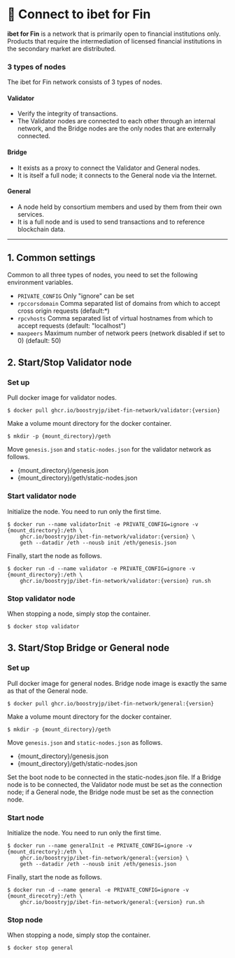 # 🚀 Connect to ibet for Fin

**ibet for Fin** is a network that is primarily open to financial institutions only.
Products that require the intermediation of licensed financial institutions in the secondary market are distributed.  

### 3 types of nodes

The ibet for Fin network consists of 3 types of nodes.

#### Validator
- Verify the integrity of transactions. 
- The Validator nodes are connected to each other through an internal network, and the Bridge nodes are the only nodes that are externally connected.

#### Bridge
- It exists as a proxy to connect the Validator and General nodes. 
- It is itself a full node; it connects to the General node via the Internet. 

#### General
- A node held by consortium members and used by them from their own services.
- It is a full node and is used to send transactions and to reference blockchain data.

---

## 1. Common settings

Common to all three types of nodes, you need to set the following environment variables.

* `PRIVATE_CONFIG` Only "ignore" can be set  
* `rpccorsdomain` Comma separated list of domains from which to accept cross origin requests (default:*)  
* `rpcvhosts` Comma separated list of virtual hostnames from which to accept requests (default: "localhost")  
* `maxpeers` Maximum number of network peers (network disabled if set to 0) (default: 50)  

## 2. Start/Stop Validator node

### Set up

Pull docker image for validator nodes.
```
$ docker pull ghcr.io/boostryjp/ibet-fin-network/validator:{version}
```

Make a volume mount directory for the docker container.
```
$ mkdir -p {mount_directory}/geth
```

Move `genesis.json` and `static-nodes.json` for the validator network as follows.
- {mount_directory}/genesis.json
- {mount_directory}/geth/static-nodes.json

### Start validator node 

Initialize the node. You need to run only the first time.
```
$ docker run --name validatorInit -e PRIVATE_CONFIG=ignore -v {mount_directory}:/eth \
    ghcr.io/boostryjp/ibet-fin-network/validator:{version} \
    geth --datadir /eth --nousb init /eth/genesis.json
```

Finally, start the node as follows.
```
$ docker run -d --name validator -e PRIVATE_CONFIG=ignore -v {mount_directory}:/eth \
    ghcr.io/boostryjp/ibet-fin-network/validator:{version} run.sh 
```

### Stop validator node 

When stopping a node, simply stop the container.
```
$ docker stop validator
```

## 3. Start/Stop Bridge or General node

### Set up

Pull docker image for general nodes.
Bridge node image is exactly the same as that of the General node.
```
$ docker pull ghcr.io/boostryjp/ibet-fin-network/general:{version}
```

Make a volume mount directory for the docker container.
```
$ mkdir -p {mount_directory}/geth
```

Move `genesis.json` and `static-nodes.json` as follows. 
- {mount_directory}/genesis.json
- {mount_directory}/geth/static-nodes.json

Set the boot node to be connected in the static-nodes.json file.
If a Bridge node is to be connected, the Validator node must be set as the connection node; 
if a General node, the Bridge node must be set as the connection node.

### Start node

Initialize the node. You need to run only the first time.
```
$ docker run --name generalInit -e PRIVATE_CONFIG=ignore -v {mount_directory}:/eth \
    ghcr.io/boostryjp/ibet-fin-network/general:{version} \
    geth --datadir /eth --nousb init /eth/genesis.json
```

Finally, start the node as follows.
```
$ docker run -d --name general -e PRIVATE_CONFIG=ignore -v {mount_direcotry}:/eth \
    ghcr.io/boostryjp/ibet-fin-network/general:{version} run.sh 
```

### Stop node 
When stopping a node, simply stop the container.
```
$ docker stop general
```
